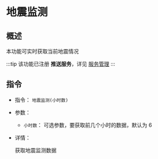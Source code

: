 # 地震监测

## 概述

本功能可实时获取当前地震情况

:::tip
该功能已注册 **推送服务**，详见 [服务管理](../admin/task_manager.md)
:::

## 指令

- 指令： `地震监测(小时数)`

- 参数：

  - `小时数`： 可选参数，要获取前几个小时的数据，默认为 6

- 详情：

  获取地震监测数据
